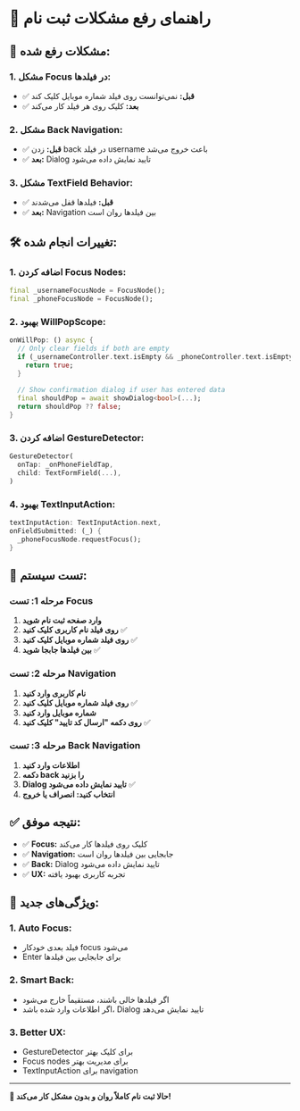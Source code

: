 # 🔧 راهنمای رفع مشکلات ثبت نام

## 🎯 **مشکلات رفع شده:**

### **1. مشکل Focus در فیلدها:**
- ✅ **قبل:** نمی‌توانست روی فیلد شماره موبایل کلیک کند
- ✅ **بعد:** کلیک روی هر فیلد کار می‌کند

### **2. مشکل Back Navigation:**
- ✅ **قبل:** زدن back در فیلد username باعث خروج می‌شد
- ✅ **بعد:** Dialog تایید نمایش داده می‌شود

### **3. مشکل TextField Behavior:**
- ✅ **قبل:** فیلدها قفل می‌شدند
- ✅ **بعد:** Navigation بین فیلدها روان است

## 🛠️ **تغییرات انجام شده:**

### **1. اضافه کردن Focus Nodes:**
```dart
final _usernameFocusNode = FocusNode();
final _phoneFocusNode = FocusNode();
```

### **2. بهبود WillPopScope:**
```dart
onWillPop: () async {
  // Only clear fields if both are empty
  if (_usernameController.text.isEmpty && _phoneController.text.isEmpty) {
    return true;
  }
  
  // Show confirmation dialog if user has entered data
  final shouldPop = await showDialog<bool>(...);
  return shouldPop ?? false;
}
```

### **3. اضافه کردن GestureDetector:**
```dart
GestureDetector(
  onTap: _onPhoneFieldTap,
  child: TextFormField(...),
)
```

### **4. بهبود TextInputAction:**
```dart
textInputAction: TextInputAction.next,
onFieldSubmitted: (_) {
  _phoneFocusNode.requestFocus();
}
```

## 🧪 **تست سیستم:**

### **مرحله 1: تست Focus**
1. **وارد صفحه ثبت نام شوید**
2. **روی فیلد نام کاربری کلیک کنید** ✅
3. **روی فیلد شماره موبایل کلیک کنید** ✅
4. **بین فیلدها جابجا شوید** ✅

### **مرحله 2: تست Navigation**
1. **نام کاربری وارد کنید**
2. **روی فیلد شماره موبایل کلیک کنید** ✅
3. **شماره موبایل وارد کنید**
4. **روی دکمه "ارسال کد تایید" کلیک کنید** ✅

### **مرحله 3: تست Back Navigation**
1. **اطلاعات وارد کنید**
2. **دکمه back را بزنید**
3. **Dialog تایید نمایش داده می‌شود** ✅
4. **انتخاب کنید: انصراف یا خروج**

## ✅ **نتیجه موفق:**

- ✅ **Focus:** کلیک روی فیلدها کار می‌کند
- ✅ **Navigation:** جابجایی بین فیلدها روان است
- ✅ **Back:** Dialog تایید نمایش داده می‌شود
- ✅ **UX:** تجربه کاربری بهبود یافته

## 🚀 **ویژگی‌های جدید:**

### **1. Auto Focus:**
- فیلد بعدی خودکار focus می‌شود
- Enter برای جابجایی بین فیلدها

### **2. Smart Back:**
- اگر فیلدها خالی باشند، مستقیماً خارج می‌شود
- اگر اطلاعات وارد شده باشد، Dialog تایید نمایش می‌دهد

### **3. Better UX:**
- GestureDetector برای کلیک بهتر
- Focus nodes برای مدیریت بهتر
- TextInputAction برای navigation

---

**🎉 حالا ثبت نام کاملاً روان و بدون مشکل کار می‌کند!**
